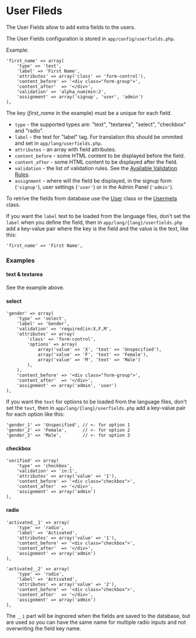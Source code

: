 # User Fileds

The User Fields allow to add extra fields to the users.

The User Fields configuration is stored in `app/config/userfields.php`.

Example:

    'first_name' => array(
        'type' => 'text',
        'label' => 'First Name',
        'attributes' => array('class' => 'form-control'),
        'content_before' => '<div class="form-group">',
        'content_after'  => '</div>',
        'validation' => 'alpha_num|min:2',
        'assignment' => array('signup', 'user', 'admin')
    ),

The key (_first_name_ in the example) must be a unique for each field.

- `type` - the supported types are: "text", "textarea", "select", "checkbox" and "radio".
- `label` - the text for "label" tag. For translation this should be ommited and set in `app/lang/userfields.php`.
- `attributes` - an array with field attributes.
- `content_before` - some HTML content to be displayed before the field.
- `content_after` - some HTML content to be displayed after the field.
- `validation` - the list of validation rules. See the [Available Validation Rules](validation.md#available-validation-rules).
- `assignment` - where will the field be displayed, in the signup form (`'signup'`), user settings (`'user'`) or in the Admin Panel (`'admin'`).

To retrive the fields from database use the [User](user.md) class or the [Usermeta](usermeta.md) class.

If you want the `label` text to be loaded from the language files, don't set the `label` when you define the field, then in `app/lang/{lang}/userfields.php` add a key-value pair where the key is the field and the value is the text, like this:
    
    'first_name' => 'First Name',

### Examples

#### text & textarea
See the example above.

#### select

    'gender' => array(
        'type' => 'select',
        'label' => 'Gender',
        'validation' => 'required|in:X,F,M',
        'attributes' => array(
            'class' => 'form-control', 
            'options' => array(
                array('value' => 'X', 'text' => 'Unspecified'),
                array('value' => 'F', 'text' => 'Female'),
                array('value' => 'M', 'text' => 'Male')
            ),
        ),
        'content_before' => '<div class="form-group">',
        'content_after'  => '</div>',
        'assignment' => array('admin', 'user')
    ),

If you want the `text` for options to be loaded from the language files, don't set the `text`, then in `app/lang/{lang}/userfields.php` add a key-value pair for each option like this:
    
    'gender_1' => 'Unspecified', // <- for option 1
    'gender_2' => 'Female',      // <- for option 2
    'gender_3' => 'Male',        // <- for option 3

#### checkbox

    'verified' => array(
        'type' => 'checkbox',
        'validation' => 'in:1',
        'attributes' => array('value' => '1'),
        'content_before' => '<div class="checkbox">',
        'content_after'  => '</div>',
        'assignment' => array('admin')
    ),

#### radio

    'activated__1' => array(
        'type' => 'radio',
        'label' => 'Activated',
        'attributes' => array('value' => '1'),
        'content_before' => '<div class="checkbox">',
        'content_after'  => '</div>',
        'assignment' => array('admin')
    ),

    'activated__2' => array(
        'type' => 'radio',
        'label' => 'Activated',
        'attributes' => array('value' => '2'),
        'content_before' => '<div class="checkbox">',
        'content_after'  => '</div>',
        'assignment' => array('admin')
    ),

The `__i` part will be ingnored when the fields are saved to the database, but are used so you can have the same name for multiple radio inputs and not overwriting the field key name.
